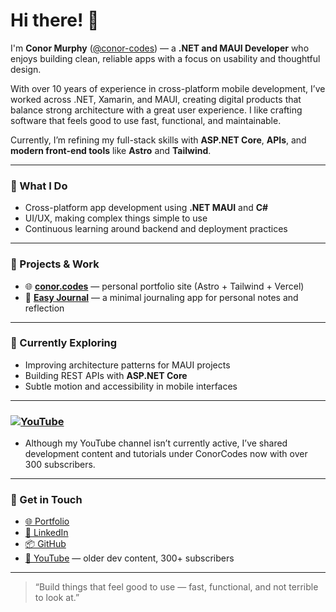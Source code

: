 # Hi there! 👋  

I'm **Conor Murphy** ([@conor-codes](https://github.com/conor-codes)) — a **.NET and MAUI Developer** who enjoys building clean, reliable apps with a focus on usability and thoughtful design. 

With over 10 years of experience in cross-platform mobile development, I’ve worked across .NET, Xamarin, and MAUI, creating digital products that balance strong architecture with a great user experience.
I like crafting software that feels good to use fast, functional, and maintainable.  

Currently, I’m refining my full-stack skills with **ASP.NET Core**, **APIs**, and **modern front-end tools** like **Astro** and **Tailwind**.

---

### 🧠 What I Do
- Cross-platform app development using **.NET MAUI** and **C#**  
- UI/UX, making complex things simple to use  
- Continuous learning around backend and deployment practices  

---

### 🚀 Projects & Work
- 🌐 [**conor.codes**](https://conor.codes) — personal portfolio site (Astro + Tailwind + Vercel)  
- 📓 [**Easy Journal**](https://github.com/conor-codes/easy-journal) — a minimal journaling app for personal notes and reflection  

---

### 🌿 Currently Exploring
- Improving architecture patterns for MAUI projects  
- Building REST APIs with **ASP.NET Core**  
- Subtle motion and accessibility in mobile interfaces  

---

### [![YouTube](https://img.shields.io/badge/YouTube-ConorCodes-red?style=flat&logo=youtube&logoColor=white)](https://www.youtube.com/@ConorCodes)
- Although my YouTube channel isn’t currently active, I’ve shared development content and tutorials under ConorCodes now with over 300 subscribers.

---

### 💬 Get in Touch
- [🌐 Portfolio](https://conor.codes)  
- [💼 LinkedIn](https://linkedin.com/in/conor-murphy-dev)  
- [📦 GitHub](https://github.com/conor-codes)  
- [🎥 YouTube](https://www.youtube.com/@ConorCodes) — older dev content, 300+ subscribers  

---

> “Build things that feel good to use — fast, functional, and not terrible to look at.”
